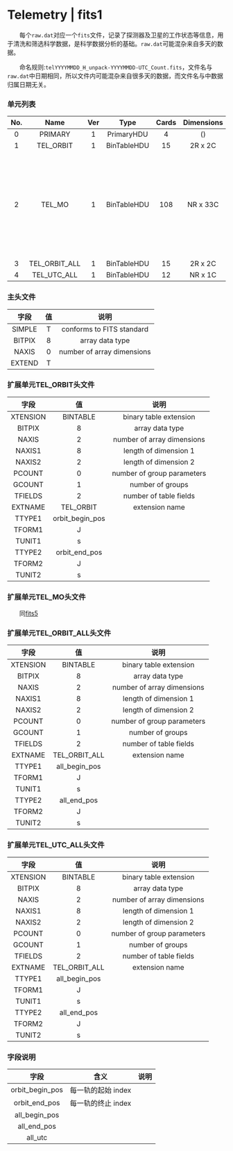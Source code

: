 # Telemetry | fits1
&emsp;&emsp;每个`raw.dat`对应一个`fits`文件，记录了探测器及卫星的工作状态等信息，用于清洗和筛选科学数据，是科学数据分析的基础。`raw.dat`可能混杂来自多天的数据。

&emsp;&emsp;命名规则:`telYYYYMMDD_H_unpack-YYYYMMDD-UTC_Count.fits`，文件名与`raw.dat`中日期相同，所以文件内可能混杂来自很多天的数据，而文件名与中数据归属日期无关。

### 单元列表

| No. |   Name  | Ver |     Type    | Cards | Dimensions |  Format   |
|:---:|:-------:|:---:|:-----------:|:-----:|:----------:|:---------:|
|  0  | PRIMARY |  1  |  PrimaryHDU |   4   |     ()     |           |
|  1  | TEL_ORBIT |  1  | BinTableHDU |  15  |  2R x 2C  | [J, J] |
|  2  |  TEL_MO |  1  | BinTableHDU |  108  |  NR x 33C  | [K, J, D, D, D, D, I, I, I, I, D, D, D, D, I, I, I, I, D, D, D, D, D, D, D, D, D, I, I, I, I, I, I] |
|  3  | TEL_ORBIT_ALL |  1  | BinTableHDU |  15  |  2R x 2C  | [J, J] |
|  4  | TEL_UTC_ALL |  1  | BinTableHDU |  12  |  NR x 1C  | [D] |

### 主头文件

|  字段  | 值 |            说明            |
|:------:|:--:|:--------------------------:|
| SIMPLE | T  | conforms to FITS standard  |
| BITPIX | 8  | array data type            |
| NAXIS  | 0  | number of array dimensions |
| EXTEND | T  |                            |

### 扩展单元TEL_ORBIT头文件

|    字段   |          值         |               说明               |
|:---------:|:------------------:|:--------------------------------:|
| XTENSION  |      BINTABLE      |     binary table extension       |
|  BITPIX   |          8         |          array data type         |
|  NAXIS    |          2         |    number of array dimensions    |
|  NAXIS1   |          8         |    length of dimension 1         |
|  NAXIS2   |          2         |    length of dimension 2         |
|  PCOUNT   |          0         |    number of group parameters    |
|  GCOUNT   |          1         |          number of groups        |
|  TFIELDS  |          2         |    number of table fields        |
|  EXTNAME  |      TEL_ORBIT     |          extension name          |
|  TTYPE1   |   orbit_begin_pos  |                                  |
|  TFORM1   |          J         |                                  |
|  TUNIT1   |          s         |                                  |
|  TTYPE2   |    orbit_end_pos   |                                  |
|  TFORM2   |          J         |                                  |
|  TUNIT2   |          s         |                                  |

### 扩展单元TEL_MO头文件
&emsp;&emsp;同[fits5](/detail/fits5.html)

### 扩展单元TEL_ORBIT_ALL头文件

|   字段   |       值      |             说明             |
|:--------:|:-------------:|:----------------------------:|
| XTENSION |    BINTABLE   | binary table extension       |
|  BITPIX  |       8       |      array data type         |
|   NAXIS  |       2       | number of array dimensions   |
|  NAXIS1  |       8       |     length of dimension 1    |
|  NAXIS2  |       2       |     length of dimension 2    |
|  PCOUNT  |       0       | number of group parameters   |
|  GCOUNT  |       1       |      number of groups        |
|  TFIELDS |       2       | number of table fields       |
|  EXTNAME | TEL_ORBIT_ALL |      extension name          |
|  TTYPE1  | all_begin_pos |                              |
|  TFORM1  |       J       |                              |
|  TUNIT1  |       s       |                              |
|  TTYPE2  | all_end_pos   |                              |
|  TFORM2  |       J       |                              |
|  TUNIT2  |       s       |                              |

### 扩展单元TEL_UTC_ALL头文件

|   字段   |       值      |             说明             |
|:--------:|:-------------:|:----------------------------:|
| XTENSION |    BINTABLE   | binary table extension       |
|  BITPIX  |       8       |      array data type         |
|   NAXIS  |       2       | number of array dimensions   |
|  NAXIS1  |       8       |     length of dimension 1    |
|  NAXIS2  |       2       |     length of dimension 2    |
|  PCOUNT  |       0       | number of group parameters   |
|  GCOUNT  |       1       |      number of groups        |
|  TFIELDS |       2       | number of table fields       |
|  EXTNAME | TEL_ORBIT_ALL |      extension name          |
|  TTYPE1  | all_begin_pos |                              |
|  TFORM1  |       J       |                              |
|  TUNIT1  |       s       |                              |
|  TTYPE2  | all_end_pos   |                              |
|  TFORM2  |       J       |                              |
|  TUNIT2  |       s       |                              |

### 字段说明

|       字段      |        含义        | 说明 |
|:---------------:|:------------------:|:----:|
| orbit_begin_pos | 每一轨的起始 index |      |
|  orbit_end_pos  | 每一轨的终止 index |      |
|  all_begin_pos  |                    |      |
|   all_end_pos   |                    |      |
|     all_utc     |                    |      |